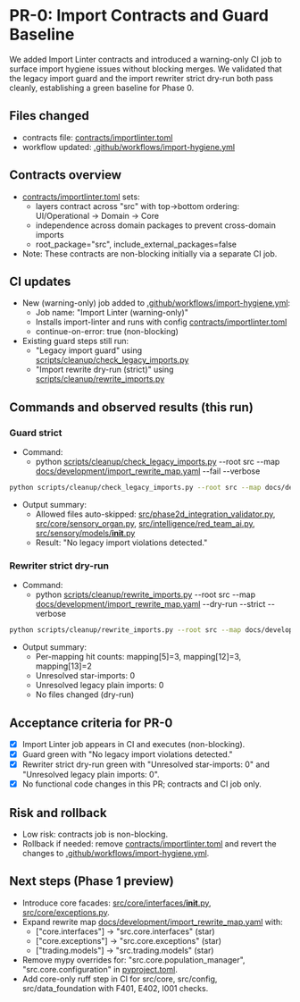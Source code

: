 # PR-0: Import Contracts and Guard Baseline

We added Import Linter contracts and introduced a warning-only CI job to surface import hygiene issues without blocking merges. We validated that the legacy import guard and the import rewriter strict dry-run both pass cleanly, establishing a green baseline for Phase 0.

## Files changed

- contracts file: [contracts/importlinter.toml](contracts/importlinter.toml:1)
- workflow updated: [.github/workflows/import-hygiene.yml](.github/workflows/import-hygiene.yml:1)

## Contracts overview

- [contracts/importlinter.toml](contracts/importlinter.toml:1) sets:
  - layers contract across "src" with top→bottom ordering: UI/Operational → Domain → Core
  - independence across domain packages to prevent cross-domain imports
  - root_package="src", include_external_packages=false
- Note: These contracts are non-blocking initially via a separate CI job.

## CI updates

- New (warning-only) job added to [.github/workflows/import-hygiene.yml](.github/workflows/import-hygiene.yml:1):
  - Job name: "Import Linter (warning-only)"
  - Installs import-linter and runs with config [contracts/importlinter.toml](contracts/importlinter.toml:1)
  - continue-on-error: true (non-blocking)
- Existing guard steps still run:
  - "Legacy import guard" using [scripts/cleanup/check_legacy_imports.py](scripts/cleanup/check_legacy_imports.py:1)
  - "Import rewrite dry-run (strict)" using [scripts/cleanup/rewrite_imports.py](scripts/cleanup/rewrite_imports.py:1)

## Commands and observed results (this run)

### Guard strict

- Command:
  - python [scripts/cleanup/check_legacy_imports.py](scripts/cleanup/check_legacy_imports.py:1) --root src --map [docs/development/import_rewrite_map.yaml](docs/development/import_rewrite_map.yaml:1) --fail --verbose

```bash
python scripts/cleanup/check_legacy_imports.py --root src --map docs/development/import_rewrite_map.yaml --fail --verbose
```

- Output summary:
  - Allowed files auto-skipped: [src/phase2d_integration_validator.py](src/phase2d_integration_validator.py:1), [src/core/sensory_organ.py](src/core/sensory_organ.py:1), [src/intelligence/red_team_ai.py](src/intelligence/red_team_ai.py:1), [src/sensory/models/__init__.py](src/sensory/models/__init__.py:1)
  - Result: "No legacy import violations detected."

### Rewriter strict dry-run

- Command:
  - python [scripts/cleanup/rewrite_imports.py](scripts/cleanup/rewrite_imports.py:1) --root src --map [docs/development/import_rewrite_map.yaml](docs/development/import_rewrite_map.yaml:1) --dry-run --strict --verbose

```bash
python scripts/cleanup/rewrite_imports.py --root src --map docs/development/import_rewrite_map.yaml --dry-run --strict --verbose
```

- Output summary:
  - Per-mapping hit counts: mapping[5]=3, mapping[12]=3, mapping[13]=2
  - Unresolved star-imports: 0
  - Unresolved legacy plain imports: 0
  - No files changed (dry-run)

## Acceptance criteria for PR-0

- [x] Import Linter job appears in CI and executes (non-blocking).
- [x] Guard green with "No legacy import violations detected."
- [x] Rewriter strict dry-run green with "Unresolved star-imports: 0" and "Unresolved legacy plain imports: 0".
- [x] No functional code changes in this PR; contracts and CI job only.

## Risk and rollback

- Low risk: contracts job is non-blocking.
- Rollback if needed: remove [contracts/importlinter.toml](contracts/importlinter.toml:1) and revert the changes to [.github/workflows/import-hygiene.yml](.github/workflows/import-hygiene.yml:1).

## Next steps (Phase 1 preview)

- Introduce core facades: [src/core/interfaces/__init__.py](src/core/interfaces/__init__.py:1), [src/core/exceptions.py](src/core/exceptions.py:1).
- Expand rewrite map [docs/development/import_rewrite_map.yaml](docs/development/import_rewrite_map.yaml:1) with:
  - ["core.interfaces"] → "src.core.interfaces" (star)
  - ["core.exceptions"] → "src.core.exceptions" (star)
  - ["trading.models"] → "src.trading.models" (star)
- Remove mypy overrides for: "src.core.population_manager", "src.core.configuration" in [pyproject.toml](pyproject.toml:1).
- Add core-only ruff step in CI for src/core, src/config, src/data_foundation with F401, E402, I001 checks.
